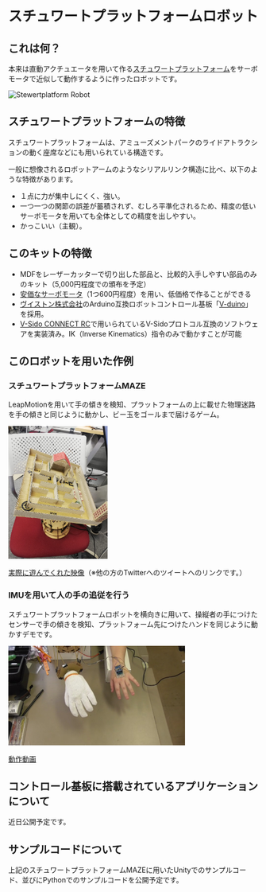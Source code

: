 # スチュワートプラットフォームロボット

## これは何？
本来は直動アクチュエータを用いて作る[スチュワートプラットフォーム](https://ja.wikipedia.org/wiki/%E3%82%B9%E3%83%81%E3%83%A5%E3%83%AF%E3%83%BC%E3%83%88%E3%83%97%E3%83%A9%E3%83%83%E3%83%88%E3%83%95%E3%82%A9%E3%83%BC%E3%83%A0)をサーボモータで近似して動作するように作ったロボットです。

<img src="https://github.com/hine/servo-stewartplatform/blob/images/sp_image_1.jpg?raw=true" alt="Stewertplatform Robot" width="200px">

## スチュワートプラットフォームの特徴

スチュワートプラットフォームは、アミューズメントパークのライドアトラクションの動く座席などにも用いられている構造です。

一般に想像されるロボットアームのようなシリアルリンク構造に比べ、以下のような特徴があります。

- １点に力が集中しにくく、強い。
- 一つ一つの関節の誤差が蓄積されず、むしろ平準化されるため、精度の低いサーボモータを用いても全体としての精度を出しやすい。
- かっこいい（主観）。

## このキットの特徴

- MDFをレーザーカッターで切り出した部品と、比較的入手しやすい部品のみのキット（5,000円程度での頒布を予定）
- [安価なサーボモータ](https://www.vstone.co.jp/robotshop/index.php?main_page=product_info&products_id=3569)（1つ600円程度）を用い、低価格で作ることができる
- [ヴイストン株式会社](https://www.vstone.co.jp/)のArduino互換ロボットコントロール基板「[V-duino](https://www.vstone.co.jp/robotshop/index.php?main_page=product_info&products_id=5039)」を採用。
- [V-Sido CONNECT RC](https://www.asratec.co.jp/products/v-sido-connect/v-sido-connect-rc/)で用いられているV-Sidoプロトコル互換のソフトウェアを実装済み。IK（Inverse Kinematics）指令のみで動かすことが可能

## このロボットを用いた作例

### スチュワートプラットフォームMAZE

LeapMotionを用いて手の傾きを検知、プラットフォームの上に載せた物理迷路を手の傾きと同じように動かし、ビー玉をゴールまで届けるゲーム。

<img src="https://github.com/hine/servo-stewartplatform/blob/images/sp_application_1.jpg?raw=true" alt="Stewrtplatform Maze" width="200px">

[実際に遊んでくれた映像](https://twitter.com/KKKKKKKKKULA/status/1091569659827019782)（※他の方のTwitterへのツイートへのリンクです。）

### IMUを用いて人の手の追従を行う

スチュワートプラットフォームロボットを横向きに用いて、操縦者の手につけたセンサーで手の傾きを検知、プラットフォーム先につけたハンドを同じように動かすデモです。

<img src="https://github.com/hine/servo-stewartplatform/blob/images/sp_application_2.jpg?raw=true" alt="Stewrtplatform Maze" height="200px">

[動作動画](https://youtu.be/wbBaG8WA2ME)


## コントロール基板に搭載されているアプリケーションについて

近日公開予定です。

## サンプルコードについて

上記のスチュワートプラットフォームMAZEに用いたUnityでのサンプルコード、並びにPythonでのサンプルコードを公開予定です。

